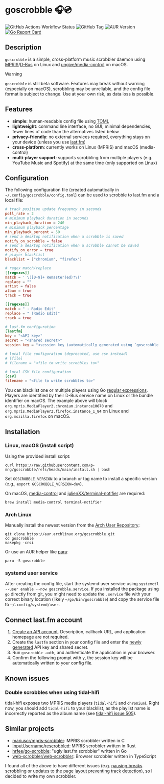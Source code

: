# goscrobble 🎧💿

![GitHub Actions Workflow Status](https://img.shields.io/github/actions/workflow/status/p-mng/goscrobble/go.yml) ![GitHub Tag](https://img.shields.io/github/v/tag/p-mng/goscrobble) ![AUR Version](https://img.shields.io/aur/version/goscrobble) [![Go Report Card](https://goreportcard.com/badge/github.com/p-mng/goscrobble)](https://goreportcard.com/report/github.com/p-mng/goscrobble)

## Description

`goscrobble` is a simple, cross-platform music scrobbler daemon using [MPRIS](https://specifications.freedesktop.org/mpris-spec/latest/)/[D-Bus](https://www.freedesktop.org/wiki/Software/dbus/) on Linux and [ungive/media-control](https://github.com/ungive/media-control) on macOS.

> [!WARNING]
> `goscrobble` is still beta software. Features may break without warning (especially on macOS), scrobbling may be unreliable, and the config file format is subject to change. Use at your own risk, as data loss is possible.

## Features

- **simple**: human-readable config file using [TOML](https://toml.io/en/)
- **lightweight**: command line interface, no GUI, minimal dependencies, fewer lines of code than the alternatives listed below
- **privacy-friendly**: no external services required, everything stays on your device (unless you use [last.fm](https://www.last.fm/))
- **cross-platform**: currently works on Linux (MPRIS) and macOS (media-control)
- **multi-player support**: supports scrobbling from multiple players (e.g. YouTube Music and Spotify) at the same time (only supported on Linux)

## Configuration

The following configuration file (created automatically in `~/.config/goscrobble/config.toml`) can be used to scrobble to last.fm and a local file:

```toml
# track position update frequency in seconds
poll_rate = 2
# minimum playback duration in seconds
min_playback_duration = 240
# minimum playback percentage
min_playback_percent = 50
# send a desktop notification when a scrobble is saved
notify_on_scrobble = false
# send a desktop notification when a scrobble cannot be saved
notify_on_error = true
# player blacklist
blacklist = ["chromium", "firefox"]

# regex match/replace
[[regexes]]
match = ' \([0-9]+ Remaster(ed)?\)'
replace = ""
artist = false
album = true
track = true

[[regexes]]
match = " - Radio Edit"
replace = " (Radio Edit)"
track = true

# last.fm configuration
[lastfm]
key = "<API key>"
secret = "<shared secret>"
session_key = "<session key (automatically generated using `goscrobble auth`)>"

# local file configuration (deprecated, use csv instead)
# [file]
# filename = "<file to write scrobbles to>"

# local CSV file configuration
[csv]
filename = "<file to write scrobbles to>"
```

You can blacklist one or multiple players using Go [regular expressions](https://gobyexample.com/regular-expressions). Players are identified by their D-Bus service name on Linux or the bundle identifier on macOS. The example above will block `org.mpris.MediaPlayer2.chromium.instance10670` and `org.mpris.MediaPlayer2.firefox.instance_1_84` on Linux and `org.mozilla.firefox` on macOS.

## Installation

### Linux, macOS (install script)

Using the provided install script:

```shell
curl https://raw.githubusercontent.com/p-mng/goscrobble/refs/heads/main/install.sh | bash
```

Set `GOSCROBBLE_VERSION` to a branch or tag name to install a specific version (e.g., `export GOSCROBBLE_VERSION=dev`).

On macOS, [media-control](https://github.com/ungive/media-control) and [julienXX/terminal-notifier](https://github.com/julienXX/terminal-notifier) are required:

```shell
brew install media-control terminal-notifier
```

### Arch Linux

Manually install the newest version from the [Arch User Repository](https://aur.archlinux.org/):

```shell
git clone https://aur.archlinux.org/goscrobble.git
cd goscrobble
makepkg -crsi
```

Or use an AUR helper like [paru](https://github.com/Morganamilo/paru):

```shell
paru -S goscrobble
```

### systemd user service

After creating the config file, start the systemd user service using `systemctl --user enable --now goscrobble.service`. If you installed the package using `go` directly from git, you might need to update the `.service` file with your correct binary location (likely `~/go/bin/goscrobble`) and copy the service file to `~/.config/systemd/user`.

## Connect last.fm account

1. [Create an API account](https://www.last.fm/api/account/create). Description, callback URL, and application homepage are not required.
2. Create the `lastfm` section in your config file and enter the [newly generated](https://www.last.fm/api/accounts) API key and shared secret.
3. Run `goscrobble auth`, and authenticate the application in your browser.
4. Confirm the following prompt with `y`, the session key will be automatically written to your config file.

## Known issues

### Double scrobbles when using tidal-hifi

tidal-hifi exposes two MPRIS media players (`tidal-hifi` and `chromium`). Right now, you should add `tidal-hifi` to your blacklist, as the playlist name is incorrectly reported as the album name (see [tidal-hifi issue 505](https://github.com/Mastermindzh/tidal-hifi/issues/505)).

## Similar projects

- [mariusor/mpris-scrobbler](https://github.com/mariusor/mpris-scrobbler): MPRIS scrobbler written in C
- [InputUsername/rescrobbled](https://github.com/InputUsername/rescrobbled): MPRIS scrobbler written in Rust
- [hrfee/go-scrobble](https://github.com/hrfee/go-scrobble): "ugly last.fm scrobbler" written in Go
- [web-scrobbler/web-scrobbler](https://github.com/web-scrobbler/web-scrobbler): Browser scrobbler written in TypeScript

I found all of the above to have different issues (e.g. [pausing breaks scrobbling](https://github.com/mariusor/mpris-scrobbler/issues/56) or [updates to the page layout preventing track detection](https://github.com/web-scrobbler/web-scrobbler/issues/4849)), so I decided to write my own scrobbler.
